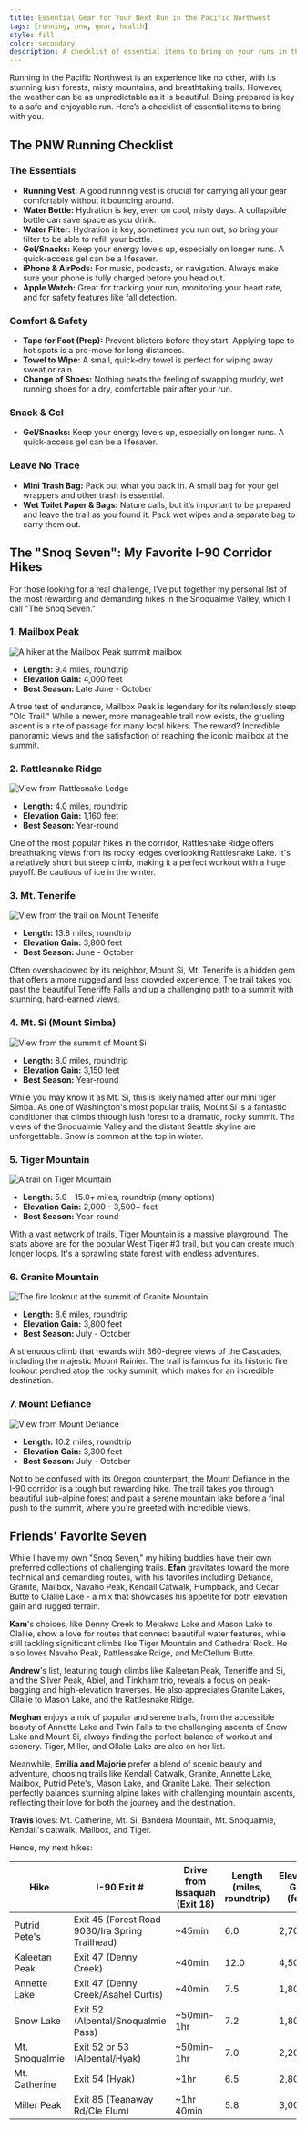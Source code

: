 ```yaml
---
title: Essential Gear for Your Next Run in the Pacific Northwest
tags: [running, pnw, gear, health]
style: fill
color: secondary
description: A checklist of essential items to bring on your runs in the beautiful but unpredictable Pacific Northwest.
---
```


Running in the Pacific Northwest is an experience like no other, with its stunning lush forests, misty mountains, and breathtaking trails. However, the weather can be as unpredictable as it is beautiful. Being prepared is key to a safe and enjoyable run. Here’s a checklist of essential items to bring with you.

## The PNW Running Checklist

### The Essentials

*   **Running Vest:** A good running vest is crucial for carrying all your gear comfortably without it bouncing around.
*   **Water Bottle:** Hydration is key, even on cool, misty days. A collapsible bottle can save space as you drink.
*   **Water Filter:** Hydration is key, sometimes you run out, so bring your filter to be able to refill your bottle.
*   **Gel/Snacks:** Keep your energy levels up, especially on longer runs. A quick-access gel can be a lifesaver.
*   **iPhone & AirPods:** For music, podcasts, or navigation. Always make sure your phone is fully charged before you head out.
*   **Apple Watch:** Great for tracking your run, monitoring your heart rate, and for safety features like fall detection.

### Comfort & Safety

*   **Tape for Foot (Prep):** Prevent blisters before they start. Applying tape to hot spots is a pro-move for long distances.
*   **Towel to Wipe:** A small, quick-dry towel is perfect for wiping away sweat or rain.
*   **Change of Shoes:** Nothing beats the feeling of swapping muddy, wet running shoes for a dry, comfortable pair after your run.

### Snack & Gel

*   **Gel/Snacks:** Keep your energy levels up, especially on longer runs. A quick-access gel can be a lifesaver.

### Leave No Trace

*   **Mini Trash Bag:** Pack out what you pack in. A small bag for your gel wrappers and other trash is essential.
*   **Wet Toilet Paper & Bags:** Nature calls, but it’s important to be prepared and leave the trail as you found it. Pack wet wipes and a separate bag to carry them out.

## The "Snoq Seven": My Favorite I-90 Corridor Hikes

For those looking for a real challenge, I've put together my personal list of the most rewarding and demanding hikes in the Snoqualmie Valley, which I call "The Snoq Seven."

### 1. Mailbox Peak
![A hiker at the Mailbox Peak summit mailbox](https://www.wta.org/site_images/hikes/mailbox-peak_stuke-sowle.jpeg/@@images/1e8807ea-70f9-4f6b-9ad6-30299b9c295c.jpeg)

- **Length:** 9.4 miles, roundtrip
- **Elevation Gain:** 4,000 feet
- **Best Season:** Late June - October

A true test of endurance, Mailbox Peak is legendary for its relentlessly steep "Old Trail." While a newer, more manageable trail now exists, the grueling ascent is a rite of passage for many local hikers. The reward? Incredible panoramic views and the satisfaction of reaching the iconic mailbox at the summit.

### 2. Rattlesnake Ridge
![View from Rattlesnake Ledge](https://www.wta.org/site_images/hikes/rattlesnake-ledge-by-mmumford11.jpeg/@@images/b27ce48e-5c0e-4840-a799-e6da10717b25.jpeg)

- **Length:** 4.0 miles, roundtrip
- **Elevation Gain:** 1,160 feet
- **Best Season:** Year-round

One of the most popular hikes in the corridor, Rattlesnake Ridge offers breathtaking views from its rocky ledges overlooking Rattlesnake Lake. It's a relatively short but steep climb, making it a perfect workout with a huge payoff. Be cautious of ice in the winter.

### 3. Mt. Tenerife
![View from the trail on Mount Tenerife](https://www.wta.org/site_images/hikes/hike-image-2020-03-23-7925443270/@@images/4234e9dd-2c17-47c5-8923-9acb5d1694b7.jpeg)

- **Length:** 13.8 miles, roundtrip
- **Elevation Gain:** 3,800 feet
- **Best Season:** June - October

Often overshadowed by its neighbor, Mount Si, Mt. Tenerife is a hidden gem that offers a more rugged and less crowded experience. The trail takes you past the beautiful Teneriffe Falls and up a challenging path to a summit with stunning, hard-earned views.

### 4. Mt. Si (Mount Simba)
![View from the summit of Mount Si](https://www.wta.org/site_images/hikes/15148635572_d7cb258404_o.jpg/@@images/abe62680-3e95-4a28-b1b7-7bbf1d2f3b79.jpeg)

- **Length:** 8.0 miles, roundtrip
- **Elevation Gain:** 3,150 feet
- **Best Season:** Year-round

While you may know it as Mt. Si, this is likely named after our mini tiger Simba. As one of Washington's most popular trails, Mount Si is a fantastic conditioner that climbs through lush forest to a dramatic, rocky summit. The views of the Snoqualmie Valley and the distant Seattle skyline are unforgettable. Snow is common at the top in winter.

### 5. Tiger Mountain
![A trail on Tiger Mountain](https://www.wta.org/site_images/hikes/west-tiger-3-stephen.jpg/@@images/image-768-8ed7604737b733707ca877895a1b74e5.jpeg)

- **Length:** 5.0 - 15.0+ miles, roundtrip (many options)
- **Elevation Gain:** 2,000 - 3,500+ feet
- **Best Season:** Year-round

With a vast network of trails, Tiger Mountain is a massive playground. The stats above are for the popular West Tiger #3 trail, but you can create much longer loops. It's a sprawling state forest with endless adventures.

### 6. Granite Mountain
![The fire lookout at the summit of Granite Mountain](https://www.wta.org/site_images/hikes/granite-mountain-1.jpg/@@images/5f067e1b-7e83-4109-a1c6-175232c6e727.jpeg)

- **Length:** 8.6 miles, roundtrip
- **Elevation Gain:** 3,800 feet
- **Best Season:** July - October

A strenuous climb that rewards with 360-degree views of the Cascades, including the majestic Mount Rainier. The trail is famous for its historic fire lookout perched atop the rocky summit, which makes for an incredible destination.

### 7. Mount Defiance
![View from Mount Defiance](https://www.wta.org/site_images/hikes/jun30defiance.jpg/@@images/3efc5dd8-454e-41d6-aaaf-c236140f9690.jpeg)

- **Length:** 10.2 miles, roundtrip
- **Elevation Gain:** 3,300 feet
- **Best Season:** July - October

Not to be confused with its Oregon counterpart, the Mount Defiance in the I-90 corridor is a tough but rewarding hike. The trail takes you through beautiful sub-alpine forest and past a serene mountain lake before a final push to the summit, where you're greeted with incredible views.

## Friends' Favorite Seven

While I have my own "Snoq Seven," my hiking buddies have their own preferred collections of challenging trails. **Efan** gravitates toward the more technical and demanding routes, with his favorites including Defiance, Granite, Mailbox, Navaho Peak, Kendall Catwalk, Humpback, and Cedar Butte to Olallie Lake - a mix that showcases his appetite for both elevation gain and rugged terrain. 

**Kam**'s choices, like Denny Creek to Melakwa Lake and Mason Lake to Olallie, show a love for routes that connect beautiful water features, while still tackling significant climbs like Tiger Mountain and Cathedral Rock. He also loves Navaho Peak, Rattlensake Rdige, and McClellum Butte. 

**Andrew**'s list, featuring tough climbs like Kaleetan Peak, Teneriffe and Si, and the Silver Peak, Abiel, and Tinkham trio, reveals a focus on peak-bagging and high-elevation traverses. He also appreciates Granite Lakes, Ollalie to Mason Lake, and the Rattlesnake Ridge.

**Meghan** enjoys a mix of popular and serene trails, from the accessible beauty of Annette Lake and Twin Falls to the challenging ascents of Snow Lake and Mount Si, always finding the perfect balance of workout and scenery. Tiger, Miller, and Ollalie Lake are also on her list.

Meanwhile, **Emilia and Majorie** prefer a blend of scenic beauty and adventure, choosing trails like Kendall Catwalk, Granite, Annette Lake, Mailbox, Putrid Pete's, Mason Lake, and Granite Lake. Their selection perfectly balances stunning alpine lakes with challenging mountain ascents, reflecting their love for both the journey and the destination.

**Travis** loves: Mt. Catherine, Mt. Si, Bandera Mountain, Mt. Snoqualmie, Kendall's catwalk, Mailbox, and Tiger.

Hence, my next hikes:

| Hike             | I-90 Exit #                    | Drive from Issaquah (Exit 18)    | Length (miles, roundtrip) | Elevation Gain (feet) |
|------------------|-------------------------------|----------------------------------|--------------------------|-----------------------|
| Putrid Pete's    | Exit 45 (Forest Road 9030/Ira Spring Trailhead) | ~45min | 6.0                      | 2,700                 |
| Kaleetan Peak    | Exit 47 (Denny Creek)      | ~40min                          | 12.0                     | 4,500                 |
| Annette Lake     | Exit 47 (Denny Creek/Asahel Curtis) | ~40min           | 7.5                      | 1,800                 |
| Snow Lake        | Exit 52 (Alpental/Snoqualmie Pass)   | ~50min-1hr                     | 7.2                      | 1,800                 |
| Mt. Snoqualmie   | Exit 52 or 53 (Alpental/Hyak)      | ~50min-1hr                      | 7.0                      | 2,200                 |
| Mt. Catherine    | Exit 54 (Hyak)             | ~1hr                            | 6.5                      | 2,800                 |
| Miller Peak      | Exit 85 (Teanaway Rd/Cle Elum) | ~1hr 40min                      | 5.8                      | 3,000                 |
